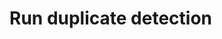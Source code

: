 # Run duplicate detection

<!-- https://docs.microsoft.com/en-us/dynamics365/customer-engagement/developer/run-duplicate-detection -->